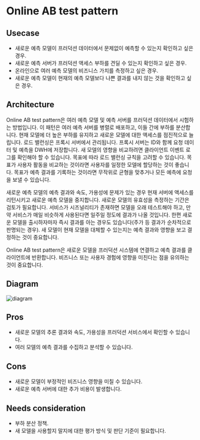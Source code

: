 # Online AB test pattern

## Usecase
- 새로운 예측 모델이 프러덕션 데이터에서 문제없이 예측할 수 있는지 확인하고 싶은 경우.
- 새로운 예측 서버가 프러덕션 액세스 부하를 견딜 수 있는지 확인하고 싶은 경우.
- 온라인으로 여러 예측 모델의 비즈니스 가치를 측정하고 싶은 경우.
- 새로운 예측 모델이 현재의 예측 모델보다 나쁜 결과를 내지 않는 것을 확인하고 싶은 경우.

## Architecture
Online AB test pattern은 여러 예측 모델 및 예측 서버를 프러덕션 데이터에서 시험하는 방법입니다. 이 패턴은 여러 예측 서버를 병렬로 배포하고, 이들 간에 부하를 분산합니다. 현재 모델에 더 높은 부하를 유지하고 새로운 모델에 대한 액세스를 점진적으로 늘립니다. 로드 밸런싱은 프록시 서버에서 관리됩니다. 프록시 서버는 ID와 함께 요청 데이터 및 예측을 DWH에 저장합니다. 새 모델의 영향을 비교하려면 클라이언트 이벤트 로그를 확인해야 할 수 있습니다. 목표에 따라 로드 밸런싱 규칙을 고려할 수 있습니다. 목표가 사용자 활동을 비교하는 것이라면 사용자를 일정한 모델에 할당하는 것이 좋습니다. 목표가 예측 결과를 기록하는 것이라면 무작위로 균형을 맞추거나 모든 예측에 요청을 보낼 수 있습니다. <br>

새로운 예측 모델의 예측 결과와 속도, 가용성에 문제가 있는 경우 현재 서버에 액세스를 리턴시키고 새로운 예측 모델을 중지합니다. 새로운 모델의 유효성을 측정하는 기간은 검토가 필요합니다. 서비스가 시즈널리티가 존재하면 모델을 오래 테스트해야 하고, 만약 서비스가 매일 비슷하게 사용된다면 일주일 정도에 결과가 나올 것입니다. 한편 새로운 모델을 출시하자마자 즉시 결과를 아는 경우도 있습니다(주가 등 결과가 순차적으로 판명되는 경우). 새 모델이 현재 모델을 대체할 수 있는지는 예측 결과와 영향을 보고 결정하는 것이 중요합니다. <br>

Online AB test pattern은 새로운 모델을 프러덕션 시스템에 연결하고 예측 결과를 클라이언트에 반환합니다. 비즈니스 또는 사용자 경험에 영향을 미친다는 점을 유의하는 것이 중요합니다.


## Diagram
![diagram](diagram.png)


## Pros
- 새로운 모델의 추론 결과와 속도, 가용성을 프러덕션 서비스에서 확인할 수 있습니다.
- 여러 모델의 예측 결과를 수집하고 분석할 수 있습니다.

## Cons
- 새로운 모델이 부정적인 비즈니스 영향을 미칠 수 있습니다.
- 새로운 예측 서버에 대한 추가 비용이 발생합니다.

## Needs consideration
- 부하 분산 정책.
- 새 모델을 사용할지 말지에 대한 평가 방식 및 판단 기준이 필요합니다.
